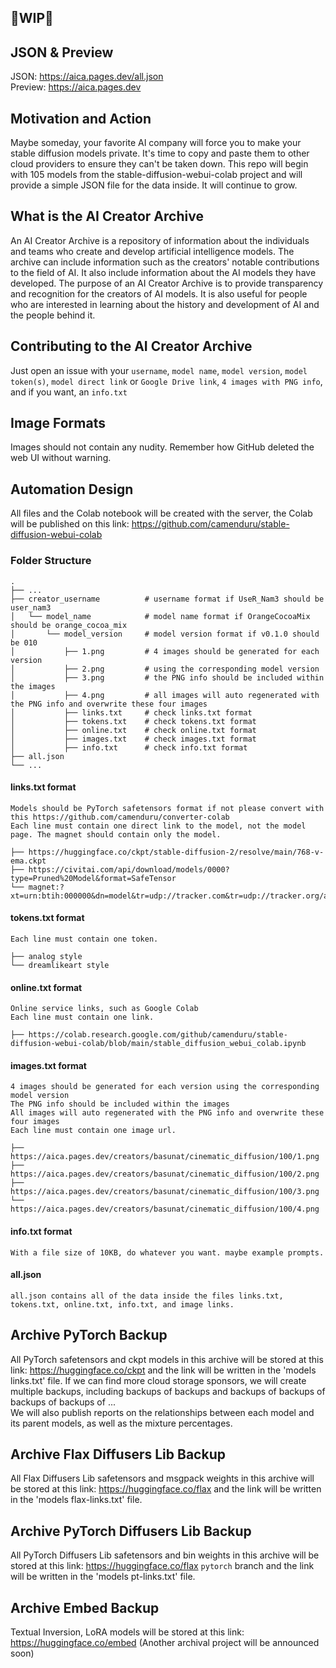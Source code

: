 ## 🚦WIP🚦

## JSON & Preview

JSON: https://aica.pages.dev/all.json <br />
Preview: https://aica.pages.dev

## Motivation and Action

Maybe someday, your favorite AI company will force you to make your stable diffusion models private. It's time to copy and paste them to other cloud providers to ensure they can't be taken down. This repo will begin with 105 models from the stable-diffusion-webui-colab project and will provide a simple JSON file for the data inside. It will continue to grow.

## What is the AI Creator Archive 

An AI Creator Archive is a repository of information about the individuals and teams who create and develop artificial intelligence models. 
The archive can include information such as the creators' notable contributions to the field of AI.
It also include information about the AI models they have developed. 
The purpose of an AI Creator Archive is to provide transparency and recognition for the creators of AI models. 
It is also useful for people who are interested in learning about the history and development of AI and the people behind it.

## Contributing to the AI Creator Archive
Just open an issue with your `username`, `model name`, `model version`, `model token(s)`, `model direct link` or `Google Drive link`, `4 images with PNG info`, and if you want, an `info.txt`

## Image Formats
Images should not contain any nudity. Remember how GitHub deleted the web UI without warning.

## Automation Design

All files and the Colab notebook will be created with the server, the Colab will be published on this link: https://github.com/camenduru/stable-diffusion-webui-colab

### Folder Structure

```
.
├── ...
├── creator_username          # username format if UseR_Nam3 should be user_nam3
│   └── model_name            # model name format if OrangeCocoaMix should be orange_cocoa_mix
│       └── model_version     # model version format if v0.1.0 should be 010
│           ├── 1.png         # 4 images should be generated for each version
│           ├── 2.png         # using the corresponding model version
│           ├── 3.png         # the PNG info should be included within the images
│           ├── 4.png         # all images will auto regenerated with the PNG info and overwrite these four images
│           ├── links.txt     # check links.txt format
│           ├── tokens.txt    # check tokens.txt format
│           ├── online.txt    # check online.txt format
│           ├── images.txt    # check images.txt format
│           ├── info.txt      # check info.txt format
├── all.json
└── ...
```

#### links.txt format

```
Models should be PyTorch safetensors format if not please convert with this https://github.com/camenduru/converter-colab
Each line must contain one direct link to the model, not the model page. The magnet should contain only the model.

├── https://huggingface.co/ckpt/stable-diffusion-2/resolve/main/768-v-ema.ckpt
├── https://civitai.com/api/download/models/0000?type=Pruned%20Model&format=SafeTensor
└── magnet:?xt=urn:btih:000000&dn=model&tr=udp://tracker.com&tr=udp://tracker.org/announce
```

#### tokens.txt format

```
Each line must contain one token.

├── analog style
└── dreamlikeart style
```

#### online.txt format

```
Online service links, such as Google Colab
Each line must contain one link.

├── https://colab.research.google.com/github/camenduru/stable-diffusion-webui-colab/blob/main/stable_diffusion_webui_colab.ipynb
```

#### images.txt format

```
4 images should be generated for each version using the corresponding model version
The PNG info should be included within the images
All images will auto regenerated with the PNG info and overwrite these four images
Each line must contain one image url.

├── https://aica.pages.dev/creators/basunat/cinematic_diffusion/100/1.png
├── https://aica.pages.dev/creators/basunat/cinematic_diffusion/100/2.png
├── https://aica.pages.dev/creators/basunat/cinematic_diffusion/100/3.png
└── https://aica.pages.dev/creators/basunat/cinematic_diffusion/100/4.png
```

#### info.txt format

```
With a file size of 10KB, do whatever you want. maybe example prompts.
```

#### all.json
```
all.json contains all of the data inside the files links.txt, tokens.txt, online.txt, info.txt, and image links.
```

## Archive PyTorch Backup

All PyTorch safetensors and ckpt models in this archive will be stored at this link: https://huggingface.co/ckpt and the link will be written in the 'models links.txt' file.
If we can find more cloud storage sponsors, we will create multiple backups, including backups of backups and backups of backups of backups of backups of ... <br />
We will also publish reports on the relationships between each model and its parent models, as well as the mixture percentages.

## Archive Flax Diffusers Lib Backup
All Flax Diffusers Lib safetensors and msgpack weights in this archive will be stored at this link: https://huggingface.co/flax and the link will be written in the 'models flax-links.txt' file.

## Archive PyTorch Diffusers Lib Backup
All PyTorch Diffusers Lib safetensors and bin weights in this archive will be stored at this link: https://huggingface.co/flax `pytorch` branch and the link will be written in the 'models pt-links.txt' file.

## Archive Embed Backup
Textual Inversion, LoRA models will be stored at this link: https://huggingface.co/embed (Another archival project will be announced soon)
